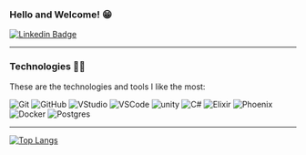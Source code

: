 ### Hello and Welcome! 😁



[![Linkedin Badge](https://img.shields.io/badge/-LinkedIn-blue?style=flat-square&logo=Linkedin&logoColor)](https://www.linkedin.com/in/vinolivae/)

___
### Technologies 🐱‍💻

These are the technologies and tools I like the most:

![Git](https://img.shields.io/badge/-Git-black?logo=git)
![GitHub](https://img.shields.io/badge/-GitHub-black?logo=github)
![VStudio](https://img.shields.io/badge/-Visual%20Studio-purple?logo=visual-studio)
![VSCode](https://img.shields.io/badge/-VSCode-blue?logo=visual-studio-code)
![unity](https://img.shields.io/badge/-Unity-black?logo=unity)
![C#](https://img.shields.io/badge/-CSharp-blue?logo=c-sharp)
![Elixir](https://img.shields.io/badge/-Elixir-purple?logo=Elixir)
![Phoenix](https://img.shields.io/badge/-Phoenix-orange?logo=phoenix)
![Docker](https://img.shields.io/badge/-Docker-white?logo=Docker)
![Postgres](https://img.shields.io/badge/-Postgres-white?logo=PostgreSql)


___
[![Top Langs](https://github-readme-stats.vercel.app/api/top-langs/?username=vinolivae&layout=compact)](https://github.com/vinolivae/github-readme-stats)

<!-- 
**vinolivae/vinolivae** is a ✨ _special_ ✨ repository because its `README.md` (this file) appears on your GitHub profile.

Here are some ideas to get you started:

- 🔭 I’m currently working on ...
- 🌱 I’m currently learning ...
- 👯 I’m looking to collaborate on ...
- 🤔 I’m looking for help with ...
- 💬 Ask me about ...
- 📫 How to reach me: ...
- 😄 Pronouns: ...
- ⚡ Fun fact: ...
-->
